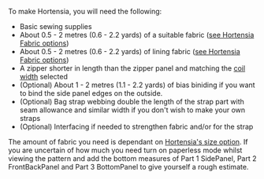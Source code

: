 To make Hortensia, you will need the following:

- Basic sewing supplies
- About 0.5 - 2 metres (0.6 - 2.2 yards) of a suitable fabric ([see Hortensia Fabric options](/docs/patterns/hortensia/fabric/))
- About 0.5 - 2 metres (0.6 - 2.2 yards) of lining fabric ([see Hortensia Fabric options](/docs/patterns/hortensia/fabric/))
- A zipper shorter in length than the zipper panel and matching the [coil width](/docs/patterns/hortensia/options/zippersize/) selected
- (Optional) About 1 - 2 metres (1.1 - 2.2 yards) of bias biniding if you want to bind the side panel edges on the outside.
- (Optional) Bag strap webbing double the length of the strap part with seam allowance and similar width if you don't wish to make your own straps
- (Optional) Interfacing if needed to strengthen fabric and/or for the strap

<Note>

The amount of fabric you need is dependant on [Hortensia's size option](/docs/patterns/hortensia/options/size/). If you are uncertain of how much you need turn on paperless mode whilst viewing the pattern and add the bottom measures of Part 1 SidePanel, Part 2 FrontBackPanel and Part 3 BottomPanel to give yourself a rough estimate.

</Note>
